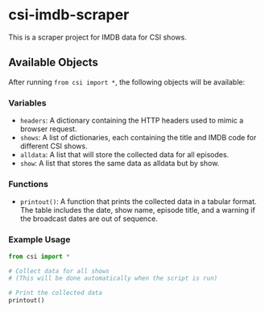 # csi-imdb-scraper

This is a scraper project for IMDB data for CSI shows.

## Available Objects

After running `from csi import *`, the following objects will be available:

### Variables

- `headers`: A dictionary containing the HTTP headers used to mimic a browser request.
- `shows`: A list of dictionaries, each containing the title and IMDB code for different CSI shows.
- `alldata`: A list that will store the collected data for all episodes.
- `show`: A list that stores the same data as alldata but by show.

### Functions

- `printout()`: A function that prints the collected data in a tabular format. The table includes the date, show name, episode title, and a warning if the broadcast dates are out of sequence.

### Example Usage

```python
from csi import *

# Collect data for all shows
# (This will be done automatically when the script is run)

# Print the collected data
printout()